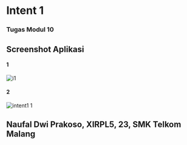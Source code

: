 # Intent 1
### Tugas Modul 10
## Screenshot Aplikasi
#### 1
![i1](https://cloud.githubusercontent.com/assets/22340411/22194381/e097c5fc-e0f6-11e6-8be1-77e2212de8c9.png)
#### 2
![intent1 1](https://cloud.githubusercontent.com/assets/22340411/22194353/b2cf0e50-e0f6-11e6-978d-13a7874c523e.png)
## Naufal Dwi Prakoso, XIRPL5, 23, SMK Telkom Malang

